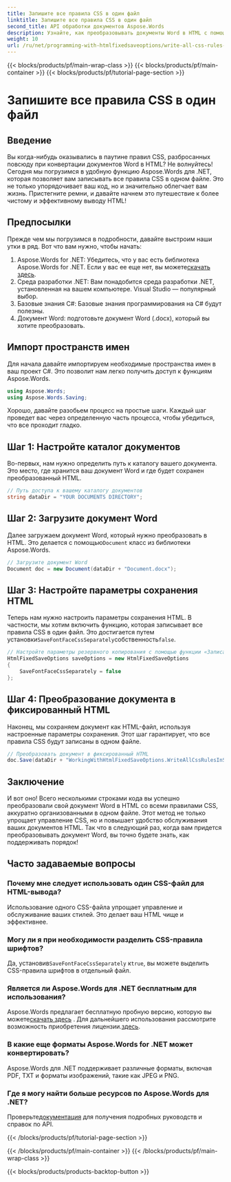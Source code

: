 ```yaml
---
title: Запишите все правила CSS в один файл
linktitle: Запишите все правила CSS в один файл
second_title: API обработки документов Aspose.Words
description: Узнайте, как преобразовывать документы Word в HTML с помощью Aspose.Words для .NET со всеми правилами CSS в одном файле для более чистого кода и более простого обслуживания.
weight: 10
url: /ru/net/programming-with-htmlfixedsaveoptions/write-all-css-rules-in-single-file/
---
```


{{< blocks/products/pf/main-wrap-class >}}
{{< blocks/products/pf/main-container >}}
{{< blocks/products/pf/tutorial-page-section >}}

# Запишите все правила CSS в один файл

## Введение

Вы когда-нибудь оказывались в паутине правил CSS, разбросанных повсюду при конвертации документов Word в HTML? Не волнуйтесь! Сегодня мы погрузимся в удобную функцию Aspose.Words для .NET, которая позволяет вам записывать все правила CSS в одном файле. Это не только упорядочивает ваш код, но и значительно облегчает вам жизнь. Пристегните ремни, и давайте начнем это путешествие к более чистому и эффективному выводу HTML!

## Предпосылки

Прежде чем мы погрузимся в подробности, давайте выстроим наши утки в ряд. Вот что вам нужно, чтобы начать:

1.  Aspose.Words for .NET: Убедитесь, что у вас есть библиотека Aspose.Words for .NET. Если у вас ее еще нет, вы можете[скачать здесь](https://releases.aspose.com/words/net/).
2. Среда разработки .NET: Вам понадобится среда разработки .NET, установленная на вашем компьютере. Visual Studio — популярный выбор.
3. Базовые знания C#: Базовые знания программирования на C# будут полезны.
4. Документ Word: подготовьте документ Word (.docx), который вы хотите преобразовать.

## Импорт пространств имен

Для начала давайте импортируем необходимые пространства имен в ваш проект C#. Это позволит нам легко получить доступ к функциям Aspose.Words.

```csharp
using Aspose.Words;
using Aspose.Words.Saving;
```

Хорошо, давайте разобьем процесс на простые шаги. Каждый шаг проведет вас через определенную часть процесса, чтобы убедиться, что все проходит гладко.

## Шаг 1: Настройте каталог документов

Во-первых, нам нужно определить путь к каталогу вашего документа. Это место, где хранится ваш документ Word и где будет сохранен преобразованный HTML.

```csharp
// Путь доступа к вашему каталогу документов
string dataDir = "YOUR DOCUMENTS DIRECTORY";
```

## Шаг 2: Загрузите документ Word

 Далее загружаем документ Word, который нужно преобразовать в HTML. Это делается с помощью`Document` класс из библиотеки Aspose.Words.

```csharp
// Загрузите документ Word
Document doc = new Document(dataDir + "Document.docx");
```

## Шаг 3: Настройте параметры сохранения HTML

 Теперь нам нужно настроить параметры сохранения HTML. В частности, мы хотим включить функцию, которая записывает все правила CSS в один файл. Это достигается путем установки`SaveFontFaceCssSeparately`собственность`false`.

```csharp
// Настройте параметры резервного копирования с помощью функции «Записать все правила CSS в один файл»
HtmlFixedSaveOptions saveOptions = new HtmlFixedSaveOptions 
{ 
    SaveFontFaceCssSeparately = false 
};
```

## Шаг 4: Преобразование документа в фиксированный HTML

Наконец, мы сохраняем документ как HTML-файл, используя настроенные параметры сохранения. Этот шаг гарантирует, что все правила CSS будут записаны в одном файле.

```csharp
// Преобразовать документ в фиксированный HTML
doc.Save(dataDir + "WorkingWithHtmlFixedSaveOptions.WriteAllCssRulesInSingleFile.html", saveOptions);
```

## Заключение

И вот оно! Всего несколькими строками кода вы успешно преобразовали свой документ Word в HTML со всеми правилами CSS, аккуратно организованными в одном файле. Этот метод не только упрощает управление CSS, но и повышает удобство обслуживания ваших документов HTML. Так что в следующий раз, когда вам придется преобразовывать документ Word, вы точно будете знать, как поддерживать порядок!

## Часто задаваемые вопросы

### Почему мне следует использовать один CSS-файл для HTML-вывода?
Использование одного CSS-файла упрощает управление и обслуживание ваших стилей. Это делает ваш HTML чище и эффективнее.

### Могу ли я при необходимости разделить CSS-правила шрифтов?
 Да, установив`SaveFontFaceCssSeparately` к`true`, вы можете выделить CSS-правила шрифтов в отдельный файл.

### Является ли Aspose.Words для .NET бесплатным для использования?
 Aspose.Words предлагает бесплатную пробную версию, которую вы можете[скачать здесь](https://releases.aspose.com/) . Для дальнейшего использования рассмотрите возможность приобретения лицензии.[здесь](https://purchase.aspose.com/buy).

### В какие еще форматы Aspose.Words for .NET может конвертировать?
Aspose.Words для .NET поддерживает различные форматы, включая PDF, TXT и форматы изображений, такие как JPEG и PNG.

### Где я могу найти больше ресурсов по Aspose.Words для .NET?
 Проверьте[документация](https://reference.aspose.com/words/net/) для получения подробных руководств и справок по API.

{{< /blocks/products/pf/tutorial-page-section >}}

{{< /blocks/products/pf/main-container >}}
{{< /blocks/products/pf/main-wrap-class >}}

{{< blocks/products/products-backtop-button >}}
